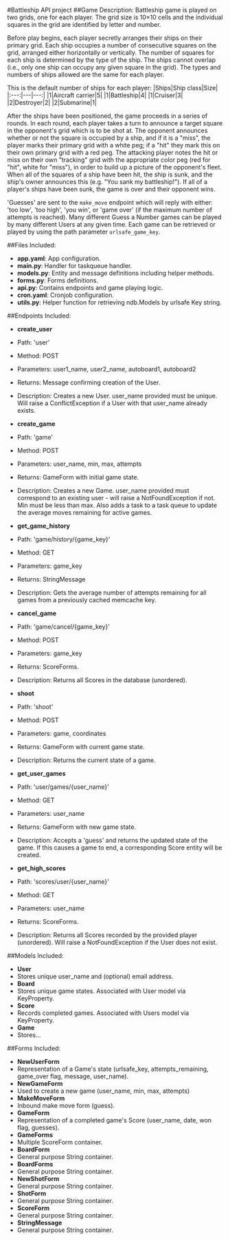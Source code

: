 #Battleship API project
##Game Description:
Battleship game is played on two grids, one for each player. The grid size is 10×10 cells and the individual squares in the grid are identified by letter and number.

Before play begins, each player secretly arranges their ships on their primary grid. Each ship occupies a number of consecutive squares on the grid, arranged either horizontally or vertically. The number of squares for each ship is determined by the type of the ship. The ships cannot overlap (i.e., only one ship can occupy any given square in the grid). The types and numbers of ships allowed are the same for each player.

This is the default number of ships for each player:
|Ships|Ship class|Size|
|:---:|---|---:|
|1|Aircraft carrier|5|
|1|Battleship|4|
|1|Cruiser|3|
|2|Destroyer|2|
|2|Submarine|1|

After the ships have been positioned, the game proceeds in a series of rounds. In each round, each player takes a turn to announce a target square in the opponent's grid which is to be shot at. The opponent announces whether or not the square is occupied by a ship, and if it is a "miss", the player marks their primary grid with a white peg; if a "hit" they mark this on their own primary grid with a red peg. The attacking player notes the hit or miss on their own "tracking" grid with the appropriate color peg (red for "hit", white for "miss"), in order to build up a picture of the opponent's fleet.
When all of the squares of a ship have been hit, the ship is sunk, and the ship's owner announces this (e.g. "You sank my battleship!"). If all of a player's ships have been sunk, the game is over and their opponent wins.

'Guesses' are sent to the `make_move` endpoint which will reply with either: 'too low', 'too high', 'you win', or 'game over' (if the maximum number of attempts is reached).
Many different Guess a Number games can be played by many different Users at any given time. Each game can be retrieved or played by using the path parameter `urlsafe_game_key`.

##Files Included:
- **app.yaml**: App configuration.
- **main.py**: Handler for taskqueue handler.
- **models.py**: Entity and message definitions including helper methods.
- **forms.py**: Forms definitions.
- **api.py**: Contains endpoints and game playing logic.
- **cron.yaml**: Cronjob configuration.
- **utils.py**: Helper function for retrieving ndb.Models by urlsafe Key string.

##Endpoints Included:
- **create_user**
 - Path: 'user'
 - Method: POST
 - Parameters: user1_name, user2_name, autoboard1, autoboard2
 - Returns: Message confirming creation of the User.
 - Description: Creates a new User. user_name provided must be unique. Will 
    raise a ConflictException if a User with that user_name already exists.
        
- **create_game**
 - Path: 'game'
 - Method: POST
 - Parameters: user_name, min, max, attempts
 - Returns: GameForm with initial game state.
 - Description: Creates a new Game. user_name provided must correspond to an
    existing user - will raise a NotFoundException if not. Min must be less than
    max. Also adds a task to a task queue to update the average moves remaining
    for active games.

- **get_game_history**
 - Path: 'game/history/{game_key}'
 - Method: GET
 - Parameters: game_key
 - Returns: StringMessage
 - Description: Gets the average number of attempts remaining for all games
    from a previously cached memcache key.

- **cancel_game**
 - Path: 'game/cancel/{game_key}'
 - Method: POST
 - Parameters: game_key
 - Returns: ScoreForms.
 - Description: Returns all Scores in the database (unordered).

- **shoot**
 - Path: 'shoot'
 - Method: POST
 - Parameters: game, coordinates
 - Returns: GameForm with current game state.
 - Description: Returns the current state of a game.

- **get_user_games**
 - Path: 'user/games/{user_name}'
 - Method: GET
 - Parameters: user_name
 - Returns: GameForm with new game state.
 - Description: Accepts a 'guess' and returns the updated state of the game.
    If this causes a game to end, a corresponding Score entity will be created.

- **get_high_scores**
 - Path: 'scores/user/{user_name}'
 - Method: GET
 - Parameters: user_name
 - Returns: ScoreForms. 
 - Description: Returns all Scores recorded by the provided player (unordered).
    Will raise a NotFoundException if the User does not exist.

##Models Included:
- **User**
 - Stores unique user_name and (optional) email address.
- **Board**
 - Stores unique game states. Associated with User model via KeyProperty.
- **Score**
 - Records completed games. Associated with Users model via KeyProperty.
- **Game**
 - Stores... 

##Forms Included:
- **NewUserForm**
 - Representation of a Game's state (urlsafe_key, attempts_remaining,
    game_over flag, message, user_name).
- **NewGameForm**
 - Used to create a new game (user_name, min, max, attempts)
- **MakeMoveForm**
 - Inbound make move form (guess).
- **GameForm**
 - Representation of a completed game's Score (user_name, date, won flag,
    guesses).
- **GameForms**
 - Multiple ScoreForm container.
- **BoardForm**
 - General purpose String container.
- **BoardForms**
 - General purpose String container.
- **NewShotForm**
 - General purpose String container.
- **ShotForm**
 - General purpose String container.
- **ScoreForm**
 - General purpose String container.
- **StringMessage**
 - General purpose String container.